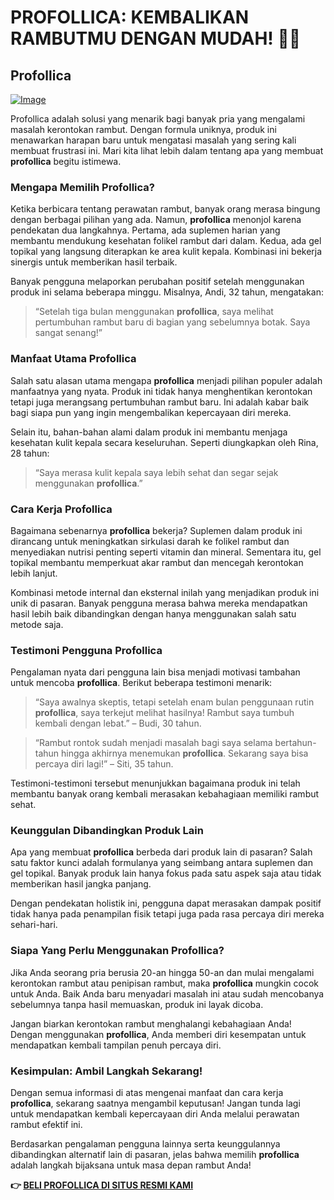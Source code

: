 # PROFOLLICA: KEMBALIKAN RAMBUTMU DENGAN MUDAH! 🌱✨

## Profollica

[![Image](https://www2.sellhealth.com/2/profollica_012_140x250.jpg)](https://gchaffi.com/D1BO4wzu)

Profollica adalah solusi yang menarik bagi banyak pria yang mengalami masalah kerontokan rambut. Dengan formula uniknya, produk ini menawarkan harapan baru untuk mengatasi masalah yang sering kali membuat frustrasi ini. Mari kita lihat lebih dalam tentang apa yang membuat **profollica** begitu istimewa.

### Mengapa Memilih Profollica?

Ketika berbicara tentang perawatan rambut, banyak orang merasa bingung dengan berbagai pilihan yang ada. Namun, **profollica** menonjol karena pendekatan dua langkahnya. Pertama, ada suplemen harian yang membantu mendukung kesehatan folikel rambut dari dalam. Kedua, ada gel topikal yang langsung diterapkan ke area kulit kepala. Kombinasi ini bekerja sinergis untuk memberikan hasil terbaik.

Banyak pengguna melaporkan perubahan positif setelah menggunakan produk ini selama beberapa minggu. Misalnya, Andi, 32 tahun, mengatakan:

> “Setelah tiga bulan menggunakan **profollica**, saya melihat pertumbuhan rambut baru di bagian yang sebelumnya botak. Saya sangat senang!”

### Manfaat Utama Profollica

Salah satu alasan utama mengapa **profollica** menjadi pilihan populer adalah manfaatnya yang nyata. Produk ini tidak hanya menghentikan kerontokan tetapi juga merangsang pertumbuhan rambut baru. Ini adalah kabar baik bagi siapa pun yang ingin mengembalikan kepercayaan diri mereka.

Selain itu, bahan-bahan alami dalam produk ini membantu menjaga kesehatan kulit kepala secara keseluruhan. Seperti diungkapkan oleh Rina, 28 tahun:

> “Saya merasa kulit kepala saya lebih sehat dan segar sejak menggunakan **profollica**.”

### Cara Kerja Profollica

Bagaimana sebenarnya **profollica** bekerja? Suplemen dalam produk ini dirancang untuk meningkatkan sirkulasi darah ke folikel rambut dan menyediakan nutrisi penting seperti vitamin dan mineral. Sementara itu, gel topikal membantu memperkuat akar rambut dan mencegah kerontokan lebih lanjut.

Kombinasi metode internal dan eksternal inilah yang menjadikan produk ini unik di pasaran. Banyak pengguna merasa bahwa mereka mendapatkan hasil lebih baik dibandingkan dengan hanya menggunakan salah satu metode saja.

### Testimoni Pengguna Profollica

Pengalaman nyata dari pengguna lain bisa menjadi motivasi tambahan untuk mencoba **profollica**. Berikut beberapa testimoni menarik:

> “Saya awalnya skeptis, tetapi setelah enam bulan penggunaan rutin **profollica**, saya terkejut melihat hasilnya! Rambut saya tumbuh kembali dengan lebat.” – Budi, 30 tahun.

> “Rambut rontok sudah menjadi masalah bagi saya selama bertahun-tahun hingga akhirnya menemukan **profollica**. Sekarang saya bisa percaya diri lagi!” – Siti, 35 tahun.

Testimoni-testimoni tersebut menunjukkan bagaimana produk ini telah membantu banyak orang kembali merasakan kebahagiaan memiliki rambut sehat.

### Keunggulan Dibandingkan Produk Lain

Apa yang membuat **profollica** berbeda dari produk lain di pasaran? Salah satu faktor kunci adalah formulanya yang seimbang antara suplemen dan gel topikal. Banyak produk lain hanya fokus pada satu aspek saja atau tidak memberikan hasil jangka panjang.

Dengan pendekatan holistik ini, pengguna dapat merasakan dampak positif tidak hanya pada penampilan fisik tetapi juga pada rasa percaya diri mereka sehari-hari.

### Siapa Yang Perlu Menggunakan Profollica?

Jika Anda seorang pria berusia 20-an hingga 50-an dan mulai mengalami kerontokan rambut atau penipisan rambut, maka **profollica** mungkin cocok untuk Anda. Baik Anda baru menyadari masalah ini atau sudah mencobanya sebelumnya tanpa hasil memuaskan, produk ini layak dicoba.

Jangan biarkan kerontokan rambut menghalangi kebahagiaan Anda! Dengan menggunakan **profollica**, Anda memberi diri kesempatan untuk mendapatkan kembali tampilan penuh percaya diri.

### Kesimpulan: Ambil Langkah Sekarang!

Dengan semua informasi di atas mengenai manfaat dan cara kerja **profollica**, sekarang saatnya mengambil keputusan! Jangan tunda lagi untuk mendapatkan kembali kepercayaan diri Anda melalui perawatan rambut efektif ini.

Berdasarkan pengalaman pengguna lainnya serta keunggulannya dibandingkan alternatif lain di pasaran, jelas bahwa memilih **profollica** adalah langkah bijaksana untuk masa depan rambut Anda!



**👉 [BELI PROFOLLICA DI SITUS RESMI KAMI](https://gchaffi.com/D1BO4wzu)**